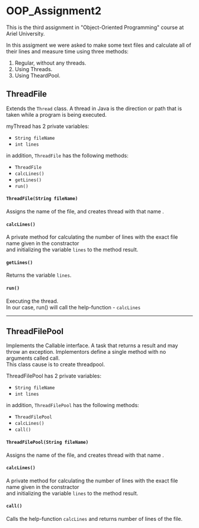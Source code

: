 # OOP_Assignment2
This is the third assignment in "Object-Oriented Programming" course at Ariel University.

In this assigment we were asked to make some text files and calculate all of their lines and measure time using three methods: <br>
 1. Regular, without any threads. <br>
 2. Using Threads. <br>
 3. Using TheardPool. <br>
 

 
 ## ThreadFile
 Extends the `Thread` class. A thread in Java is the direction or path that is taken while a program is being executed. 
 
 myThread has 2 private variables:
 - `String fileName`
 - `int lines`
 
 in addition, `ThreadFile` has the following methods:<br>
 - `ThreadFile`
 - `calcLines() `
 - `getLines()`
 - `run()`
 
 
 #### `ThreadFile(String fileName)`
 Assigns the name of the file, and creates thread with that name .
 
 #### `calcLines()`
 A private method for calculating the number of lines with the exact file name given in the constractor <br>
 and initializing the variable `lines` to the method result.
 
 #### `getLines()`
 Returns the variable `lines`.
 
 #### `run()`
 Executing the thread.<br>
 In our case, run() will call the help-function - `calcLines`
 
 ***
 ## ThreadFilePool
 Implements the Callable interface. A task that returns a result and may throw an exception. Implementors define a single method with no arguments called call.<br>
 This class cause is to create threadpool.
 
  ThreadFilePool has 2 private variables:
 - `String fileName`
 - `int lines`
 
 in addition, `ThreadFilePool` has the following methods:<br>
 - `ThreadFilePool`
 - `calcLines() `
 - `call()`

 #### `ThreadFilePool(String fileName)`
 Assigns the name of the file, and creates thread with that name .
 
 #### `calcLines()`
 A private method for calculating the number of lines with the exact file name given in the constractor <br>
 and initializing the variable `lines` to the method result.
 
 #### `call()`
 Calls the help-function `calcLines` and returns number of lines of the file.
